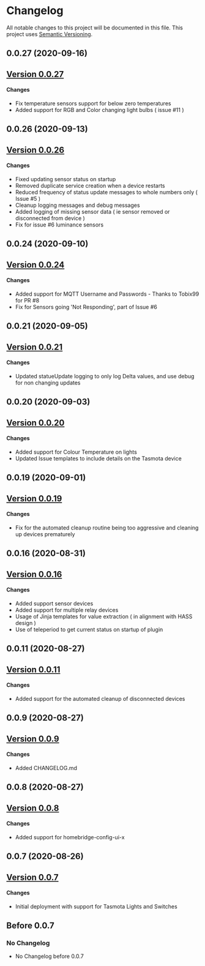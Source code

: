 # Changelog

All notable changes to this project will be documented in this file. This project uses [Semantic Versioning](https://semver.org/).

## 0.0.27 (2020-09-16)

## [Version 0.0.27](https://github.com/northernman54/homebridge-tasmota/compare/v0.0.26...v0.0.27)

#### Changes

- Fix temperature sensors support for below zero temperatures
- Added support for RGB and Color changing light bulbs ( issue #11 )

## 0.0.26 (2020-09-13)

## [Version 0.0.26](https://github.com/northernman54/homebridge-tasmota/compare/v0.0.24...v0.0.26)

#### Changes

- Fixed updating sensor status on startup
- Removed duplicate service creation when a device restarts
- Reduced frequency of status update messages to whole numbers only ( Issue #5 )
- Cleanup logging messages and debug messages
- Added logging of missing sensor data ( ie sensor removed or disconnected from device )
- Fix for issue #6 luminance sensors

## 0.0.24 (2020-09-10)

## [Version 0.0.24](https://github.com/northernman54/homebridge-tasmota/compare/v0.0.21...v0.0.24)

#### Changes

- Added support for MQTT Username and Passwords - Thanks to Tobix99 for PR #8
- Fix for Sensors going 'Not Responding', part of Issue #6

## 0.0.21 (2020-09-05)

## [Version 0.0.21](https://github.com/northernman54/homebridge-tasmota/compare/v0.0.20...v0.0.21)

#### Changes

- Updated statueUpdate logging to only log Delta values, and use debug for non changing updates

## 0.0.20 (2020-09-03)

## [Version 0.0.20](https://github.com/northernman54/homebridge-tasmota/compare/v0.0.19...v0.0.20)

#### Changes

- Added support for Colour Temperature on lights
- Updated Issue templates to include details on the Tasmota device

## 0.0.19 (2020-09-01)

## [Version 0.0.19](https://github.com/northernman54/homebridge-tasmota/compare/v0.0.16...v0.0.19)

#### Changes

- Fix for the automated cleanup routine being too aggressive and cleaning up devices prematurely

## 0.0.16 (2020-08-31)

## [Version 0.0.16](https://github.com/northernman54/homebridge-tasmota/compare/v0.0.9...v0.0.16)

#### Changes

- Added support sensor devices
- Added support for multiple relay devices
- Usage of Jinja templates for value extraction ( in alignment with HASS design )
- Use of teleperiod to get current status on startup of plugin

## 0.0.11 (2020-08-27)

## [Version 0.0.11](https://github.com/northernman54/homebridge-tasmota/compare/v0.0.9...v0.0.11)

#### Changes

- Added support for the automated cleanup of disconnected devices

## 0.0.9 (2020-08-27)

## [Version 0.0.9](https://github.com/northernman54/homebridge-tasmota/compare/v0.0.8...v0.0.9)

#### Changes

- Added CHANGELOG.md

## 0.0.8 (2020-08-27)

## [Version 0.0.8](https://github.com/northernman54/homebridge-tasmota/compare/v0.0.7...v0.0.8)

#### Changes

- Added support for homebridge-config-ui-x

## 0.0.7 (2020-08-26)

## [Version 0.0.7](https://github.com/northernman54/homebridge-tasmota/compare/v0.0.2...v0.0.7)

#### Changes

- Initial deployment with support for Tasmota Lights and Switches

## Before 0.0.7

### No Changelog

- No Changelog before 0.0.7
